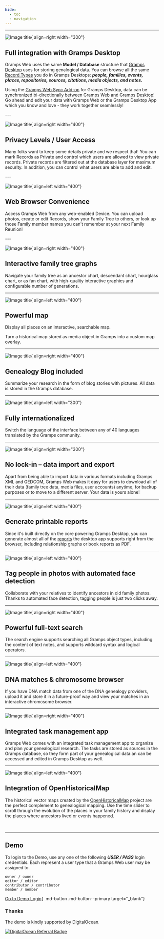 ```yaml
---
hide:
  - toc
  - navigation
---
```


---

![Image title](screenshots/sync.png){ align=right width="300"}

## Full integration with Gramps Desktop

Gramps Web uses the same **Model / Database** structure that [Gramps Desktop](https://gramps-project.org/) uses for storing genalogical data.  You can browse all the same [Record Types](https://gramps-project.org/wiki/index.php/Gramps_Data_Model) you do in Gramps Desktops: ***people, families, events, places, repositories, sources, citations, media objects, and notes.***

Using the [Gramps Web Sync Add-on](../administration/sync.md) for Gramps Desktop, data can be synchronized bi-directionally between Gramps Web and Gramps Desktop! Go ahead and edit your data with Gramps Web or the Gramps Desktop App which you know and love - they work together seamlessly!

<div style="clear:both;"></div>
---

![Image title](screenshots/list.png){ align=right width="400"}

## Privacy Levels / User Access

Many folks want to keep some details private and we respect that!  You can mark Records as Private and control which users are allowed to view private records. Private records are filtered out at the database layer for maximum security.  In addition, you can control what users are able to add and edit. 

<div style="clear:both;"></div>
---



![Image title](screenshots/mobile.png){ align=left width="400"}

##	Web Browser Convenience

Access Gramps Web from any web-enabled Device.  You can upload photos, create or edit Records, show your Family Tree to others, or look up those Family member names you can't remember at your next Family Reunion!


<div style="clear:both;"></div>
---



![Image title](screenshots/fan.png){ align=right width="400"}

## Interactive family tree graphs

Navigate your family tree as an ancestor chart, descendant chart, hourglass chart, or as fan chart, with high-quality interactive graphics and configurable number of generations.


<div style="clear:both;"></div>

---



![Image title](screenshots/map.png){ align=left width="400"}

## Powerful map

Display all places on an interactive, searchable map.

Turn a historical map stored as media object in Gramps into a custom map overlay.


<div style="clear:both;"></div>

---



![Image title](screenshots/blog.png){ align=right width="400"}

## Genealogy Blog included

Summarize your research in the form of blog stories with pictures. All data is stored in the Gramps database.


<div style="clear:both;"></div>

---



![Image title](screenshots/lang.png){ align=left width="300"}

## Fully internationalized

Switch the language of the interface between any of 40 languages translated by the Gramps community.


<div style="clear:both;"></div>

---





![Image title](screenshots/export.png){ align=right width="300"}

## No lock-in &ndash; data import and export

Apart from being able to import data in various formats including Gramps XML and GEDCOM, Gramps Web makes it easy for users to download all of their data (family tree data, media files, user accounts) anytime, for backup purposes or to move to a different server. Your data is yours alone!

<div style="clear:both;"></div>

---



![Image title](screenshots/report.png){ align=left width="400"}

## Generate printable reports

Since it's built directly on the core powering Gramps Desktop, you can generate almost all of the [reports](https://gramps-project.org/wiki/index.php/Gramps_5.2_Wiki_Manual_-_Reports) the desktop app supports right from the browser, including relationship graphs or book reports as PDF.

<div style="clear:both;"></div>



---



![Image title](screenshots/tag.png){ align=left width="400"}

## Tag people in photos with automated face detection

Collaborate with your relatives to identify ancestors in old family photos. Thanks to automated face detection, tagging people is just two clicks away.


<div style="clear:both;"></div>

---



![Image title](screenshots/search.png){ align=right width="400"}

## Powerful full-text search

The search engine supports searching all Gramps object types, including the content of text notes, and supports wildcard syntax and logical operators.


<div style="clear:both;"></div>

---



![Image title](screenshots/dna.png){ align=left width="400"}

## DNA matches & chromosome browser

If you have DNA match data from one of the DNA genealogy providers, upload it and store it in a future-proof way and view your matches in an interactive chromosome browser.

<div style="clear:both;"></div>

---


![Image title](screenshots/tasks.png){ align=right width="400"}

## Integrated task management app

Gramps Web comes with an integrated task management app to organize and plan your genealogical research. The tasks are stored as sources in the Gramps database, so they form part of your genealogical data an can be accessed and edited in Gramps Desktop as well.


<div style="clear:both;"></div>

---


![Image title](screenshots/ohm.png){ align=left width="400"}

## Integration of OpenHistoricalMap

The historical vector maps created by the [OpenHistoricalMap](https://www.openhistoricalmap.org/) project are the perfect complement to genealogical mapping. Use the time slider to scroll through the evolution of the places in your family history and display the places where ancestors lived or events happened.

<div style="clear:both;"></div>

<p>&nbsp;</p>

---

## Demo

To login to the Demo, use any one of the following ***USER / PASS*** login credentials.  Each represent a user type that a Gramps Web user may be assigned to.

`owner / owner` <br>
`editor / editor` <br>
`contributor / contributor` <br>
`member / member`


[Go to Demo Login](https://demo.grampsweb.org/){ .md-button .md-button--primary target="_blank"}


### Thanks

The demo is kindly supported by DigitalOcean.

<a href="https://www.digitalocean.com/?refcode=b1d13ebe86ac&utm_campaign=Referral_Invite&utm_medium=Referral_Program&utm_source=badge"><img src="https://web-platforms.sfo2.cdn.digitaloceanspaces.com/WWW/Badge%202.svg" alt="DigitalOcean Referral Badge" /></a>